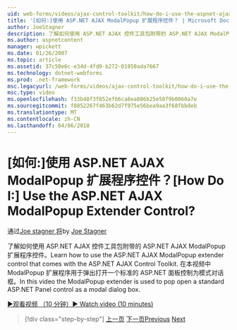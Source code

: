 ```yaml
---
uid: web-forms/videos/ajax-control-toolkit/how-do-i-use-the-aspnet-ajax-modalpopup-extender-control
title: '[如何:]使用 ASP.NET AJAX ModalPopup 扩展程序控件？ | Microsoft Docs'
author: JoeStagner
description: 了解如何使用 ASP.NET AJAX 控件工具包附带的 ASP.NET AJAX ModalPopup 扩展程序控件。 在本视频中 ModalPopup 使用扩展程序...
ms.author: aspnetcontent
manager: wpickett
ms.date: 01/26/2007
ms.topic: article
ms.assetid: 37c50e6c-e34d-4fd0-b272-01950ada7667
ms.technology: dotnet-webforms
ms.prod: .net-framework
msc.legacyurl: /web-forms/videos/ajax-control-toolkit/how-do-i-use-the-aspnet-ajax-modalpopup-extender-control
msc.type: video
ms.openlocfilehash: f33b48f3f852ef66ca8ea086b25e58f9b0060a7e
ms.sourcegitcommit: f8852267f463b62d7f975e56bea9aa3f68fbbdeb
ms.translationtype: MT
ms.contentlocale: zh-CN
ms.lasthandoff: 04/06/2018
---
```

<a name="how-do-i-use-the-aspnet-ajax-modalpopup-extender-control"></a><span data-ttu-id="b723d-105">[如何:]使用 ASP.NET AJAX ModalPopup 扩展程序控件？</span><span class="sxs-lookup"><span data-stu-id="b723d-105">[How Do I:] Use the ASP.NET AJAX ModalPopup Extender Control?</span></span>
====================
<span data-ttu-id="b723d-106">通过[Joe stagner 将](https://github.com/JoeStagner)</span><span class="sxs-lookup"><span data-stu-id="b723d-106">by [Joe Stagner](https://github.com/JoeStagner)</span></span>

<span data-ttu-id="b723d-107">了解如何使用 ASP.NET AJAX 控件工具包附带的 ASP.NET AJAX ModalPopup 扩展程序控件。</span><span class="sxs-lookup"><span data-stu-id="b723d-107">Learn how to use the ASP.NET AJAX ModalPopup extender control that comes with the ASP.NET AJAX Control Toolkit.</span></span> <span data-ttu-id="b723d-108">在本视频中 ModalPopup 扩展程序用于弹出打开一个标准的 ASP.NET 面板控制为模式对话框。</span><span class="sxs-lookup"><span data-stu-id="b723d-108">In this video the ModalPopup extender is used to pop open a standard ASP.NET Panel control as a modal dialog box.</span></span>

[<span data-ttu-id="b723d-109">&#9654;观看视频 （10 分钟）</span><span class="sxs-lookup"><span data-stu-id="b723d-109">&#9654; Watch video (10 minutes)</span></span>](https://channel9.msdn.com/Blogs/ASP-NET-Site-Videos/how-do-i-use-the-aspnet-ajax-modalpopup-extender-control)

> [!div class="step-by-step"]
> <span data-ttu-id="b723d-110">[上一页](how-do-i-use-the-aspnet-ajax-popup-control-extender.md)
> [下一页](how-do-i-use-the-aspnet-ajax-alwaysvisible-control-extender.md)</span><span class="sxs-lookup"><span data-stu-id="b723d-110">[Previous](how-do-i-use-the-aspnet-ajax-popup-control-extender.md)
[Next](how-do-i-use-the-aspnet-ajax-alwaysvisible-control-extender.md)</span></span>
